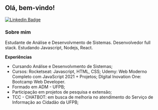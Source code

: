 ## Olá, bem-vindo!

[![Linkedin Badge](https://img.shields.io/badge/-LinkedIn-blue?style=flat-square&logo=Linkedin&logoColor=white&link=https://www.linkedin.com/in/maiconhenriquefa/)](https://www.linkedin.com/in/maiconhenriquefa/)

### Sobre mim
Estudante de Análise e Desenvolvmento de Sistemas. Desenvolvedor full stack. Estudando Javascript, Nodejs, React.

**Experiências**
- Cursando Análise e Desenvolvmento de Sistemas;
- Cursos: Rocketseat: Javascript, HTML, CSS; Udemy: Web Moderno Completo com JavaScript 2021 + Projetos; DIgital Inovation One: Bootcamp Web Developer.
- Formado em ADM - UFPB;
- Participação em projetos de pesquisa e extensão;
- TCC - CHATBOT: em busca de melhoria no atendimento do Serviço de Informação ao Cidadão da UFPB;
